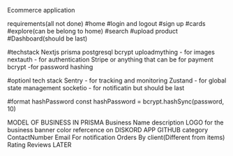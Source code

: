 Ecommerce application

requirements(all not done)
#home
#login and logout
#sign up
#cards
#explore(can be belong to home)
#search
#upload product
#Dashboard(should be last)

#techstack
Nextjs
prisma
postgresql
bcrypt
uploadmything - for images
nextauth - for authentication
Stripe or anything that can be for payment
bcrypt -for password hashing

#optionl tech stack
Sentry - for tracking and monitoring
Zustand - for global state management
socketio - for notificatin but should be last


#format hashPassword
const hashPassword = bcrypt.hashSync(password, 10)


MODEL OF BUSINESS IN PRISMA
Business Name
description
LOGO for the business
banner color refercence on DISKORD APP GITHUB
category
ContactNumber
Email For notification
Orders By client(Different from items)
Rating
Reviews LATER